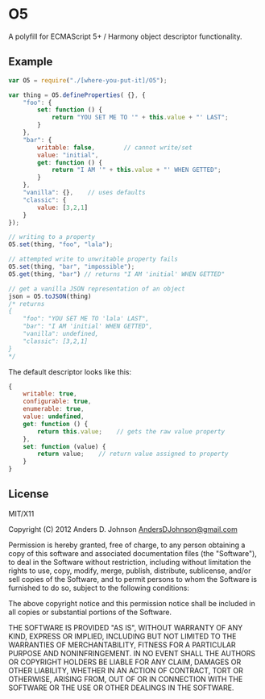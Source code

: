 # O5

A polyfill for ECMAScript 5+ / Harmony object descriptor functionality.

## Example

```javascript
var O5 = require("./[where-you-put-it]/O5");

var thing = O5.defineProperties( {}, {
    "foo": {
        set: function () {
            return "YOU SET ME TO '" + this.value + "' LAST";
        }
    },
    "bar": {
        writable: false,        // cannot write/set
        value: "initial",
        get: function () {
            return "I AM '" + this.value + "' WHEN GETTED";
        }
    },
    "vanilla": {},    // uses defaults
    "classic": {
        value: [3,2,1]
    }
});

// writing to a property
O5.set(thing, "foo", "lala");

// attempted write to unwritable property fails
O5.set(thing, "bar", "impossible");
O5.get(thing, "bar") // returns "I AM 'initial' WHEN GETTED"

// get a vanilla JSON representation of an object
json = O5.toJSON(thing)
/* returns
{
	"foo": "YOU SET ME TO 'lala' LAST",
	"bar": "I AM 'initial' WHEN GETTED",
	"vanilla": undefined,
	"classic": [3,2,1]
}
*/

```

The default descriptor looks like this:

```javascript
{
    writable: true,
    configurable: true,
    enumerable: true,
    value: undefined,
    get: function () {
        return this.value;    // gets the raw value property
    },
    set: function (value) {
        return value;    // return value assigned to property
    }
}
```

## License

MIT/X11

Copyright (C) 2012 Anders D. Johnson <AndersDJohnson@gmail.com>

Permission is hereby granted, free of charge, to any person obtaining a copy of this software and associated documentation files (the "Software"), to deal in the Software without restriction, including without limitation the rights to use, copy, modify, merge, publish, distribute, sublicense, and/or sell copies of the Software, and to permit persons to whom the Software is furnished to do so, subject to the following conditions:

The above copyright notice and this permission notice shall be included in all copies or substantial portions of the Software.

THE SOFTWARE IS PROVIDED "AS IS", WITHOUT WARRANTY OF ANY KIND, EXPRESS OR IMPLIED, INCLUDING BUT NOT LIMITED TO THE WARRANTIES OF MERCHANTABILITY, FITNESS FOR A PARTICULAR PURPOSE AND NONINFRINGEMENT. IN NO EVENT SHALL THE AUTHORS OR COPYRIGHT HOLDERS BE LIABLE FOR ANY CLAIM, DAMAGES OR OTHER LIABILITY, WHETHER IN AN ACTION OF CONTRACT, TORT OR OTHERWISE, ARISING FROM, OUT OF OR IN CONNECTION WITH THE SOFTWARE OR THE USE OR OTHER DEALINGS IN THE SOFTWARE.
